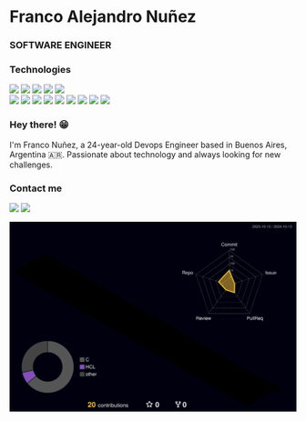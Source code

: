 <h1>Franco Alejandro Nuñez</h1>


<h3>SOFTWARE ENGINEER</h3>


### Technologies

<p>
    <img src="https://img.shields.io/badge/-Trello-0079BF?style=flat-square&logo=Trello&logoColor=white"/>
    <img src="https://img.shields.io/badge/-Figma-FA6400?style=flat-square&logo=Figma&logoColor=white"/>
    <img src="https://img.shields.io/badge/-MySQL-F29111?style=flat-square&logo=MySQL&logoColor=white"/>
    <img src="https://img.shields.io/badge/-Postman-rgb(255, 108, 55)?style=flat-square&logo=Postman&logoColor=white"/>
    <img src="https://img.shields.io/badge/-Jenkins-d24939?style=flat-square&logo=Jenkins&logoColor=white"/><br/>
    <img src="https://img.shields.io/badge/-React-61dafb?style=flat-square&logo=React&logoColor=white"/>
    <img src="https://img.shields.io/badge/-Next-0070f3?style=flat-square&logo=Next.js&logoColor=white"/>
    <img src="https://img.shields.io/badge/-JavaScript-fa0000?style=flat-square&logo=Javascript&logoColor=white"/>
    <img src="https://img.shields.io/badge/-Node-026e00?style=flat-square&logo=Node.js&logoColor=white"/>
    <img src="https://img.shields.io/badge/-Express-1C78C0?style=flat-square&logo=Express.js&logoColor=white"/>
    <img src="https://img.shields.io/badge/-Nest-ed2945?style=flat-square&logo=Nest.js&logoColor=white"/>
    <img src="https://img.shields.io/badge/-MongoDB-13aa52?style=flat-square&logo=Mongodb&logoColor=white"/>
    <img src="https://img.shields.io/badge/-TypeScript-719af4?style=flat-square&logo=Typescript&logoColor=white"/>
    <img src="https://img.shields.io/badge/-Bootstrap-6528e0?style=flat-square&logo=Bootstrap&logoColor=white"/>
 </p>


### Hey there! 😁
<p>


I'm Franco Nuñez, a 24-year-old Devops Engineer based in Buenos Aires, Argentina 🇦🇷. Passionate about technology and always looking for new challenges.



</p>
    
### Contact me

 <p>
  <a href="mailto:nunezfrancoalejandro1@gmail.com"><img src="https://img.shields.io/badge/e‑mail-D14836.svg?style=for-the-badge&logo=GMail&logoColor=white"/></a>
  <a href="https://linkedin.com/in/franco954/"><img src="https://img.shields.io/badge/linkedin-0077B5.svg?style=for-the-badge&logo=linkedin&logoColor=white"/></a>
</p>

![](./profile-3d-contrib/profile-night-rainbow.svg)
    



 
 
 



















